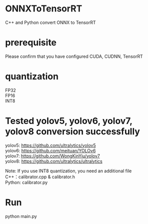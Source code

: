 # ONNXToTensorRT
C++ and Python convert ONNX to TensorRT

# prerequisite
Please confirm that you have configured CUDA, CUDNN, TensorRT

# quantization 
FP32\
FP16\
INT8

# Tested yolov5, yolov6, yolov7, yolov8 conversion successfully
yolov5: https://github.com/ultralytics/yolov5 \
yolov6: https://github.com/meituan/YOLOv6 \
yolov7: https://github.com/WongKinYiu/yolov7 \
yolov8: https://github.com/ultralytics/ultralytics

Note: If you use INT8 quantization, you need an additional file\
C++：calibrator.cpp & calibrator.h\
Python: calibrator.py

# Run
python main.py
